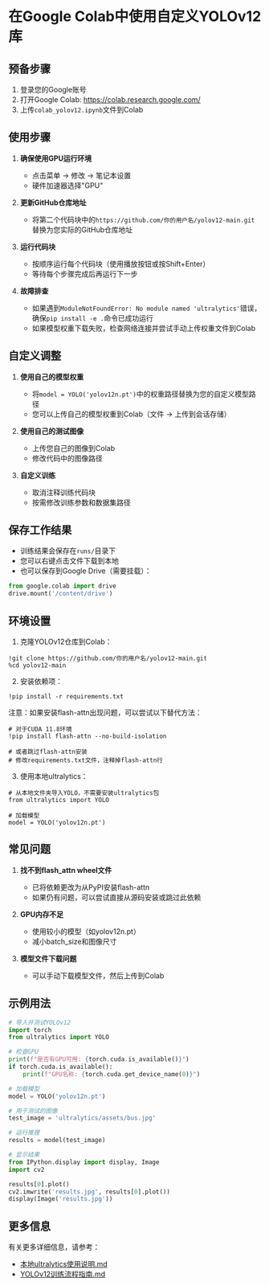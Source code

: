 # 在Google Colab中使用自定义YOLOv12库

## 预备步骤

1. 登录您的Google账号
2. 打开Google Colab: https://colab.research.google.com/
3. 上传`colab_yolov12.ipynb`文件到Colab

## 使用步骤

1. **确保使用GPU运行环境**
   - 点击菜单 → 修改 → 笔记本设置
   - 硬件加速器选择"GPU"

2. **更新GitHub仓库地址**
   - 将第二个代码块中的`https://github.com/你的用户名/yolov12-main.git`替换为您实际的GitHub仓库地址

3. **运行代码块**
   - 按顺序运行每个代码块（使用播放按钮或按Shift+Enter）
   - 等待每个步骤完成后再运行下一步

4. **故障排查**
   - 如果遇到`ModuleNotFoundError: No module named 'ultralytics'`错误，确保`pip install -e .`命令已成功运行
   - 如果模型权重下载失败，检查网络连接并尝试手动上传权重文件到Colab

## 自定义调整

1. **使用自己的模型权重**
   - 将`model = YOLO('yolov12n.pt')`中的权重路径替换为您的自定义模型路径
   - 您可以上传自己的模型权重到Colab（文件 → 上传到会话存储）

2. **使用自己的测试图像**
   - 上传您自己的图像到Colab
   - 修改代码中的图像路径

3. **自定义训练**
   - 取消注释训练代码块
   - 按需修改训练参数和数据集路径

## 保存工作结果

- 训练结果会保存在`runs/`目录下
- 您可以右键点击文件下载到本地
- 也可以保存到Google Drive（需要挂载）：

```python
from google.colab import drive
drive.mount('/content/drive')
```

## 环境设置

1. 克隆YOLOv12仓库到Colab：
```
!git clone https://github.com/你的用户名/yolov12-main.git
%cd yolov12-main
```

2. 安装依赖项：
```
!pip install -r requirements.txt
```

注意：如果安装flash-attn出现问题，可以尝试以下替代方法：
```
# 对于CUDA 11.8环境
!pip install flash-attn --no-build-isolation

# 或者跳过flash-attn安装
# 修改requirements.txt文件，注释掉flash-attn行
```

3. 使用本地ultralytics：
```
# 从本地文件夹导入YOLO，不需要安装ultralytics包
from ultralytics import YOLO

# 加载模型
model = YOLO('yolov12n.pt')
```

## 常见问题

1. **找不到flash_attn wheel文件**
   - 已将依赖更改为从PyPI安装flash-attn
   - 如果仍有问题，可以尝试直接从源码安装或跳过此依赖

2. **GPU内存不足**
   - 使用较小的模型（如yolov12n.pt）
   - 减小batch_size和图像尺寸

3. **模型文件下载问题**
   - 可以手动下载模型文件，然后上传到Colab

## 示例用法

```python
# 导入并测试YOLOv12
import torch
from ultralytics import YOLO

# 检查GPU
print(f"是否有GPU可用: {torch.cuda.is_available()}")
if torch.cuda.is_available():
    print(f"GPU名称: {torch.cuda.get_device_name(0)}")

# 加载模型
model = YOLO('yolov12n.pt')

# 用于测试的图像
test_image = 'ultralytics/assets/bus.jpg'

# 运行推理
results = model(test_image)

# 显示结果
from IPython.display import display, Image
import cv2

results[0].plot()
cv2.imwrite('results.jpg', results[0].plot())
display(Image('results.jpg'))
```

## 更多信息

有关更多详细信息，请参考：
- [本地ultralytics使用说明.md](本地ultralytics使用说明.md)
- [YOLOv12训练流程指南.md](YOLOv12训练流程指南.md) 